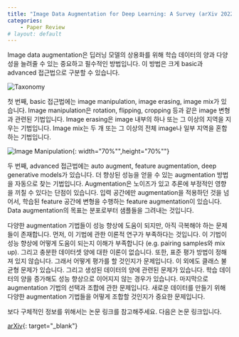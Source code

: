```yaml
---
title: "Image Data Augmentation for Deep Learning: A Survey (arXiv 2022)"
categories:
    - Paper Review
# layout: default
---
```

Image data augmentation은 딥러닝 모델의 상용화를 위해 학습 데이터의 양과 다양성을 늘려줄 수 있는 중요하고 필수적인 방법입니다. 이 방법은 크게 basic과 advanced 접근법으로 구분할 수 있습니다.

![Taxonomy](https://github.com/developerTae/developerTae.github.io/assets/46318721/fe34cc31-c04d-4c37-806b-bb20a12874db)

첫 번째, basic 접근법에는 image manipulation, image erasing, image mix가 있습니다. Image manipulation은 rotation, flipping, cropping 등과 같은 image 변형과 관련된 기법입니다. Image erasing은 image 내부의 하나 또는 그 이상의 지역을 지우는 기법입니다. Image mix는 두 개 또는 그 이상의 전체 image나 일부 지역을 혼합하는 기법입니다.

![Image Manipulation](https://github.com/developerTae/developerTae.github.io/assets/46318721/c8746890-7fa0-43d0-a903-7e85ec20b02d){: width="70%"",height="70%""}

두 번째, advanced 접근법에는 auto augment, feature augmentation, deep generative models가 있습니다. 더 향상된 성능을 얻을 수 있는 augmentation 방법을 자동으로 찾는 기법입니다. Augmentation은 노이즈가 있고 추론에 부정적인 영향을 끼칠 수 있다는 단점이 있습니다. 입력 공간에만 augmentation을 적용하던 것을 넘어서, 학습된 feature 공간에 변형을 수행하는 feature augmentation이 있습니다. Data augmentation의 목표는 분포로부터 샘플들을 그려내는 것입니다.

다양한 augmentation 기법들이 성능 향상에 도움이 되지만, 아직 극복해야 하는 문제들이 존재합니다. 먼저, 이 기법에 관한 이론적 연구가 부족하다는 것입니다. 이 기법이 성능 향상에 어떻게 도움이 되는지 이해가 부족합니다 (e.g. pairing samples와 mix up). 그리고 충분한 데이터셋 양에 대한 이론이 없습니다. 또한, 표준 평가 방법이 정해져 있지 않습니다. 그래서 어떻게 평가를 할 것인지가 문제입니다.  이 외에도 클래스 불균형 문제가 있습니다. 그리고 생성된 데이터의 양에 관련된 문제가 있습니다. 학습 데이터의 양을 증가해도 성능 향상으로 이어지지 않는 경우가 있습니다. 마지막으로 augmentation 기법의 선택과 조합에 관한 문제입니다. 새로운 데이터를 만들기 위해 다양한 augmentation 기법들을 어떻게 조합할 것인지가 중요한 문제입니다.

보다 구체적인 정보를 위해서는 논문 링크를 참고해주세요. 다음은 논문 링크입니다.

[arXiv](https://arxiv.org/abs/2204.08610){: target="_blank"}